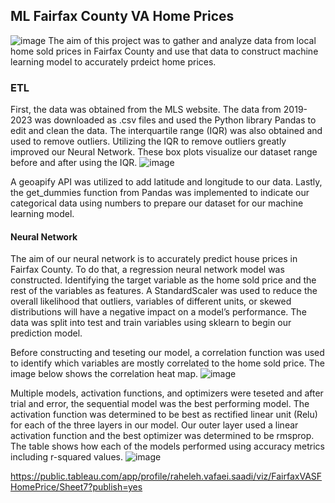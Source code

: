 ## ML Fairfax County VA Home Prices
![image](https://github.com/rvafaeis/project_4_ML_Fairfax_home_price/assets/120426753/6b52a0f1-8ba1-4726-8bb6-0d023d43a1bc)
The aim of this project was to gather and analyze data from local home sold prices in Fairfax County and use that data to construct machine learning model to accurately prdeict home prices.

### ETL
First, the data was obtained from the MLS website. The data from 2019-2023 was downloaded as .csv files and used the Python library Pandas to edit and clean the data. The interquartile range (IQR) was also obtained and used to remove outliers. Utilizing the IQR to remove outliers greatly improved our Neural Network. These box plots visualize our dataset range before and after using the IQR.
![image](https://github.com/rvafaeis/project_4_ML_Fairfax_home_price/assets/120426753/05a5fe0b-9893-493c-b741-49a2bd57ecf8)

A geoapify API was utilized to add latitude and longitude to our data. Lastly, the get_dummies function from Pandas was implemented to indicate our categorical data using numbers to prepare our dataset for our machine learning model.

#### Neural Network
The aim of our neural network is to accurately predict house prices in Fairfax County. To do that, a regression neural network model was constructed. Identifying the target variable as the home sold price and the rest of the variables as features. A StandardScaler was used to reduce the overall likelihood that outliers, variables of different units, or skewed distributions will have a negative impact on a model’s performance.
The data was split into test and train variables using sklearn to begin our prediction model. 

Before constructing and teseting our model, a correlation function was used to identify which variables are mostly correlated to the home sold price. The image below shows the correlation heat map.
![image](https://github.com/rvafaeis/project_4_ML_Fairfax_home_price/assets/120426753/999610c7-53b9-4306-8f71-dffce88c4c02)

Multiple models, activation functions, and optimizers were teseted and after trial and error, the sequential model was the best performing model. The activation function was determined to be best as rectified linear unit (Relu) for each of the three layers in our model. Our outer layer used a linear activation function and the best optimizer was determined to be rmsprop. The table shows how each of the models performed using accuracy metrics including r-squared values.
![image](https://github.com/rvafaeis/project_4_ML_Fairfax_home_price/assets/120426753/37f7888b-f9f2-4c34-a637-c790b5582565)


https://public.tableau.com/app/profile/raheleh.vafaei.saadi/viz/FairfaxVASFHomePrice/Sheet7?publish=yes
